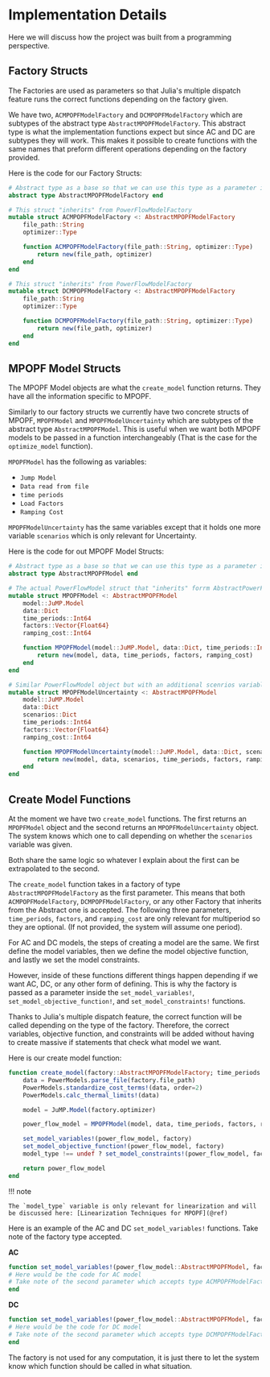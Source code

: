 # Implementation Details

Here we will discuss how the project was built from a programming perspective.

## Factory Structs

The Factories are used as parameters so that Julia's multiple dispatch feature runs the correct functions depending on the factory given.

We have two, `ACMPOPFModelFactory` and `DCMPOPFModelFactory` which are subtypes of the abstract type `AbstractMPOPFModelFactory`.
This abstract type is what the implementation functions expect but since AC and DC are subtypes they will work. This makes it possible to create functions with the same names that preform different operations depending on the factory provided.

Here is the code for our Factory Structs:

```julia
# Abstract type as a base so that we can use this type as a parameter in fucntions
abstract type AbstractMPOPFModelFactory end

# This struct "inherits" from PowerFlowModelFactory
mutable struct ACMPOPFModelFactory <: AbstractMPOPFModelFactory
	file_path::String
	optimizer::Type

	function ACMPOPFModelFactory(file_path::String, optimizer::Type)
		return new(file_path, optimizer)
	end
end

# This struct "inherits" from PowerFlowModelFactory
mutable struct DCMPOPFModelFactory <: AbstractMPOPFModelFactory
	file_path::String
	optimizer::Type

	function DCMPOPFModelFactory(file_path::String, optimizer::Type)
		return new(file_path, optimizer)
	end
end
```

## MPOPF Model Structs

The MPOPF Model objects are what the `create_model` function returns. They have all the information specific to MPOPF.

Similarly to our factory structs we currently have two concrete structs of MPOPF, `MPOPFModel` and `MPOPFModelUncertainty` which are subtypes of the abstract type `AbstractMPOPFModel`. This is useful when we want both MPOPF models to be passed in a function interchangeably (That is the case for the `optimize_model` function).

`MPOPFModel` has the following as variables: 
- `Jump Model`
- `Data read from file`
- `time periods`
- `Load Factors`
- `Ramping Cost`

`MPOPFModelUncertainty` has the same variables except that it holds one more variable `scenarios` which is only relevant for Uncertainty.

Here is the code for out MPOPF Model Structs:

```julia
# Abstract type as a base so that we can use this type as a parameter in fucntions
abstract type AbstractMPOPFModel end

# The actual PowerFlowModel struct that "inherits" forrm AbstractPowerFlowModel
mutable struct MPOPFModel <: AbstractMPOPFModel
	model::JuMP.Model
	data::Dict
	time_periods::Int64
	factors::Vector{Float64}
	ramping_cost::Int64

	function MPOPFModel(model::JuMP.Model, data::Dict, time_periods::Int64=1, factors::Vector{Float64}=[1.0], ramping_cost::Int64=0)
		return new(model, data, time_periods, factors, ramping_cost)
	end
end

# Similar PowerFlowModel object but with an additional scenrios variable for uncertainty
mutable struct MPOPFModelUncertainty <: AbstractMPOPFModel
	model::JuMP.Model
	data::Dict
	scenarios::Dict
	time_periods::Int64
	factors::Vector{Float64}
	ramping_cost::Int64

	function MPOPFModelUncertainty(model::JuMP.Model, data::Dict, scenarios::Dict, time_periods::Int64=1, factors::Vector{Float64}=[1.0], ramping_cost::Int64=0)
		return new(model, data, scenarios, time_periods, factors, ramping_cost)
	end
end
```

## Create Model Functions

At the moment we have two `create_model` functions.
The first returns an `MPOPFModel` object and the second returns an `MPOPFModelUncertainty` object.
The system knows which one to call depending on whether the `scenarios` variable was given.

Both share the same logic so whatever I explain about the first can be extrapolated to the second.

The `create_model` function takes in a factory of type `AbstractMPOPFModelFactory` as the first parameter. This means that both `ACMPOPFModelFactory`, `DCMPOPFModelFactory`, or any other Factory that inherits from the Abstract one is accepted.
The following three parameters, `time_periods`, `factors`, and `ramping_cost` are only relevant for multiperiod so they are optional. (If not provided, the system will assume one period).

For AC and DC models, the steps of creating a model are the same. We first define the model variables, then we define the model objective function, and lastly we set the model constraints.

However, inside of these functions different things happen depending if we want AC, DC, or any other form of defining.
This is why the factory is passed as a parameter inside the `set_model_variables!`, `set_model_objective_function!`, and `set_model_constraints!` functions.

Thanks to Julia's multiple dispatch feature, the correct function will be called depending on the type of the factory. Therefore, the correct variables, objective function, and constraints will be added without having to create massive if statements that check what model we want.

Here is our create model function:

```julia
function create_model(factory::AbstractMPOPFModelFactory; time_periods::Int64=1, factors::Vector{Float64}=[1.0], ramping_cost::Int64=0, model_type=undef)::MPOPFModel
    data = PowerModels.parse_file(factory.file_path)
    PowerModels.standardize_cost_terms!(data, order=2)
    PowerModels.calc_thermal_limits!(data)

    model = JuMP.Model(factory.optimizer)

    power_flow_model = MPOPFModel(model, data, time_periods, factors, ramping_cost)

    set_model_variables!(power_flow_model, factory)
    set_model_objective_function!(power_flow_model, factory)
    model_type !== undef ? set_model_constraints!(power_flow_model, factory, model_type) : set_model_constraints!(power_flow_model, factory)

    return power_flow_model
end
```

!!! note

    The `model_type` variable is only relevant for linearization and will be discussed here: [Linearization Techniques for MPOPF](@ref)


Here is an example of the AC and DC `set_model_variables!` functions. Take note of the factory type accepted.

**AC**
```julia
function set_model_variables!(power_flow_model::AbstractMPOPFModel, factory::ACMPOPFModelFactory)
# Here would be the code for AC model
# Take note of the second parameter which accepts type ACMPOPFModelFactory
end
```

**DC**
```julia
function set_model_variables!(power_flow_model::AbstractMPOPFModel, factory::DCMPOPFModelFactory)
# Here would be the code for DC model
# Take note of the second parameter which accepts type DCMPOPFModelFactory
end
```

The factory is not used for any computation, it is just there to let the system know which function should be called in what situation.



